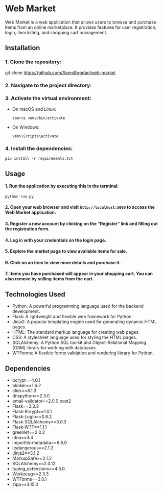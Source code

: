 # Web Market

Web Market is a web application that allows users to browse and purchase items from an online marketplace. It provides features for user registration, login, item listing, and shopping cart management.

## Installation

### 1. Clone the repository:

git clone https://github.com/RaresBogdan/web-market

### 2. Navigate to the project directory:


### 3. Activate the virtual environment:

- On macOS and Linux:
  ```
  source venv/bin/activate
  ```

- On Windows:
  ```
  venv\Scripts\activate
  ```

### 4. Install the dependencies:

`pip install -r requirements.txt`

## Usage

#### 1. Run the application by executing this in the terminal:

`python run.py`

#### 2. Open your web browser and visit `http://localhost:5000` to access the Web Market application.

#### 3. Register a new account by clicking on the "Register" link and filling out the registration form.

#### 4. Log in with your credentials on the login page.

#### 5. Explore the market page to view available items for sale.

#### 6. Click on an item to view more details and purchase it.

#### 7. Items you have purchased will appear in your shopping cart. You can also remove by selling items from the cart.

## Technologies Used

- Python: A powerful programming language used for the backend development.
- Flask: A lightweight and flexible web framework for Python.
- Jinja2: A popular templating engine used for generating dynamic HTML pages.
- HTML: The standard markup language for creating web pages.
- CSS: A stylesheet language used for styling the HTML pages.
- SQLAlchemy: A Python SQL toolkit and Object-Relational Mapping (ORM) library for working with databases.
- WTForms: A flexible forms validation and rendering library for Python.

## Dependencies

- bcrypt==4.0.1
- blinker==1.6.2
- click==8.1.3
- dnspython==2.3.0
- email-validator==2.0.0.post2
- Flask==2.3.2
- Flask-Bcrypt==1.0.1
- Flask-Login==0.6.2
- Flask-SQLAlchemy==3.0.3
- Flask-WTF==1.1.1
- greenlet==2.0.2
- idna==3.4
- importlib-metadata==6.6.0
- itsdangerous==2.1.2
- Jinja2==3.1.2
- MarkupSafe==2.1.2
- SQLAlchemy==2.0.12
- typing_extensions==4.5.0
- Werkzeug==2.3.3
- WTForms==3.0.1
- zipp==3.15.0



